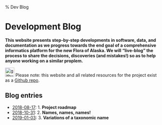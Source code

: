 % Dev Blog

# Development Blog

**This website presents step-by-step developments in software, data,
and documentation as we progress towards the end goal of a
comprehensive informatics platform for the new Flora of Alaska. We
will “live-blog” the process to share the decisions, discoveries
(and mistakes!) so as to help anyone working on a similar proplem.**

<a href="https://github.com/akflora/akflora"><img src="../img/github.png" alt="github logo" width="30px" /></a> Please note: this website and all related resources for the project exist as a [Github repo](https://github.com/akflora/akflora).

## Blog entries

 * [2018-08-17](blog1.html): 1. **Project roadmap**
 * [2018-10-31](blog2.html): 2. **Names, names, names!**
 * [2019-01-03](blog3.html): 3. **Variations of a taxonomic name**

